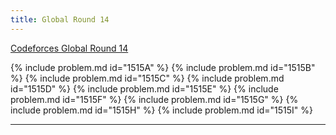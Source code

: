 ```yaml
---
title: Global Round 14
---
```


[Codeforces Global Round 14](https://codeforces.com/contest/1515)

{% include problem.md id="1515A" %}
{% include problem.md id="1515B" %}
{% include problem.md id="1515C" %}
{% include problem.md id="1515D" %}
{% include problem.md id="1515E" %}
{% include problem.md id="1515F" %}
{% include problem.md id="1515G" %}
{% include problem.md id="1515H" %}
{% include problem.md id="1515I" %}

* * *

<object data='notes/GR-14.pdf' width='1000' height='1000' type='application/pdf'/>
